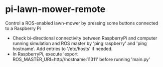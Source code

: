 # pi-lawn-mower-remote
Control a ROS-enabled lawn-mower by pressing some buttons connected to a Raspberry Pi

- Check bi-directional connectivity between RaspberryPi and computer running simulation and ROS master by 'ping raspberry' and 'ping hostname'. Add entries to '/etc/hosts' if needed.
- In RaspberryPi, execute 'export ROS_MASTER_URI=http//hostname:11311' before running 'main.py'
